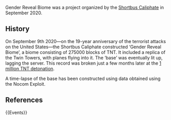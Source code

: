 Gender Reveal Biome was a project organized by the [Shortbus Caliphate](https://2b2t.miraheze.org/wiki/Shortbus_Caliphate) in September 2020.

## History
On September 9th 2020—on the 19-year anniversary of the terrorist attacks on the United States—the Shortbus Caliphate constructed ‘Gender Reveal Biome’, a biome consisting of 275000 blocks of TNT. It included a replica of the Twin Towers, with planes flying into it. The ‘base’ was eventually lit up, lagging the server. This record was broken just a few months later at the [1 million TNT detonation](https://2b2t.miraheze.org/wiki/1_million_TNT_detonation).

A time-lapse of the base has been constructed using data obtained using the Nocom Exploit.

## References
{{Events}}